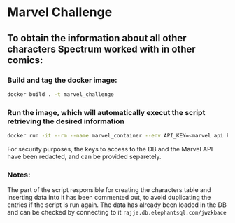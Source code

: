# Marvel Challenge

## To obtain the information about all other characters Spectrum worked with in other comics:

### Build and tag the docker image:
```bash
docker build . -t marvel_challenge
```

### Run the image, which will automatically execut the script retrieving the desired information
```bash
docker run -it --rm --name marvel_container --env API_KEY=<marvel api key> --env API_SECRET=<marvel api secret> --env DB_USER=<db user> --env DB_PASS=<db pass> marvel_challenge
```

For security purposes, the keys to access to the DB and the Marvel API have been redacted, and can be provided separetely.

### Notes:
The part of the script responsible for creating the characters table and inserting data into it has been commented out, to avoid duplicating the entries if the script is run again.
The data has already been loaded in the DB and can be checked by connecting to it `rajje.db.elephantsql.com/jwzkbace`
